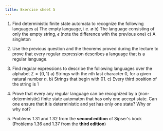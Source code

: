 ```yaml
---
title: Exercise sheet 5
---
```


1. Find deterministic finite state automata to recognize the following languages
   a) The empty language, i.e. $\emptyset$
   b) The language consisting of only the empty string, $\epsilon$ (note the difference with the previous one)
   c) A singleton
   
2. Use the previous question and the theorems proved during the lecture to prove that every regular expression describes a language that is a regular language.

1. Find regular expressions to describe the following languages over the alphabet $\Sigma=\{0, 1\}$
   a) Strings with the $n$th last character 0, for a given natural number $n$.
   b) Strings that begin with $01$.
   c) Every third position of the string is 1
   
2. Prove that every any regular language can be recognized by a (non-deterministic) finite state automaton that has only one accept state. Can one ensure that it is deterministic and yet has only one state? Why or why not?

3. Problems 1.31 and 1.32 from the **second edition** of Sipser's book (Problems 1.36 and 1.37 from the **third edition**)

